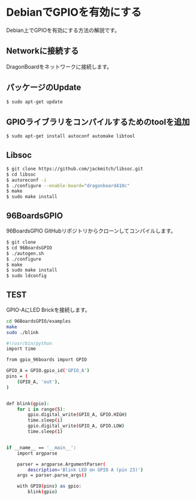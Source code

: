 # DebianでGPIOを有効にする

Debian上でGPIOを有効にする方法の解説です。

## Networkに接続する

DragonBoardをネットワークに接続します。　

## パッケージのUpdate

```bash
$ sudo apt-get update
```

## GPIOライブラリをコンパイルするためのtoolを追加

```bash
$ sudo apt-get install autoconf automake libtool
```

## Libsoc

```bash
$ git clone https://github.com/jackmitch/libsoc.git
$ cd libsoc
$ autoreconf -i
$ ./configure --enable-board="dragonboard410c"
$ make
$ sudo make install
```

## 96BoardsGPIO

96BoardsGPIO GitHubリポジトリからクローンしてコンパイルします。

```bash
$ git clone 
$ cd 96BoardsGPIO
$ ./autogen.sh
$ ./configure
$ make
$ sudo make install
$ sudo ldconfig
```

## TEST

GPIO-AにLED Brickを接続します。

```bash
cd 96BoardsGPIO/examples
make
sudo ./blink
```

```bash
#!/usr/bin/python
import time

from gpio_96boards import GPIO

GPIO_A = GPIO.gpio_id('GPIO_A')
pins = (
    (GPIO_A, 'out'),
)


def blink(gpio):
    for i in range(5):
        gpio.digital_write(GPIO_A, GPIO.HIGH)
        time.sleep(i)
        gpio.digital_write(GPIO_A, GPIO.LOW)
        time.sleep(1)


if __name__ == '__main__':
    import argparse

    parser = argparse.ArgumentParser(
        description='Blink LED on GPIO A (pin 23)')
    args = parser.parse_args()

    with GPIO(pins) as gpio:
        blink(gpio)
```